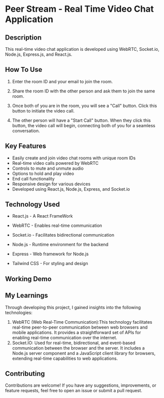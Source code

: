 # Peer Stream - Real Time Video Chat Application

## Description
This real-time video chat application is developed using WebRTC, Socket.io, Node.js, Express.js, and React.js.


## How To Use
1. Enter the room ID and your email to join the room.

2. Share the room ID with the other person and ask them to join the same room.

3. Once both of you are in the room, you will see a "Call" button. Click this button to initiate the video call.

4. The other person will have a "Start Call" button. When they click this button, the video call will begin, connecting both of you for a seamless conversation.

## Key Features
- Easily create and join video chat rooms with unique room IDs
- Real-time video calls powered by WebRTC
- Controls to mute and unmute audio
- Options to hold and play video
- End call functionality
- Responsive design for various devices
- Developed using React.js, Node.js, Express, and Socket.io

## Technology Used

- React.js - A React FrameWork

- WebRTC - Enables real-time communication

- Socket.io - Facilitates bidirectional communication

- Node.js - Runtime environment for the backend

- Express - Web framework for Node.js

- Tailwind CSS - For styling and design

## Working Demo



## My Learnings

Through developing this project, I gained insights into the following technologies:

1) WebRTC (Web Real-Time Communication):This technology facilitates real-time peer-to-peer communication between web browsers and mobile applications. It provides a straightforward set of APIs for enabling real-time communication over the internet.
2) Socket.IO: Used for real-time, bidirectional, and event-based communication between the browser and the server. It includes a Node.js server component and a JavaScript client library for browsers, extending real-time capabilities to web applications.

## Contributing

Contributions are welcome! If you have any suggestions, improvements, or feature requests, feel free to open an issue or submit a pull request.
